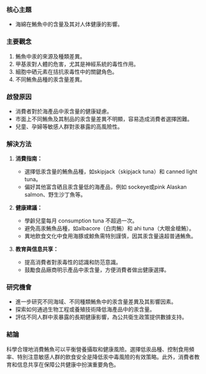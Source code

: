 ### 核心主題
- 海綿在鮪魚中的含量及其对人体健康的影響。

### 主要觀念
1. 鮪魚中汞的來源及種類差異。
2. 甲基汞對人體的危害，尤其是神經系統的毒性作用。
3. 細胞中硒元素在拮抗汞毒性中的關鍵角色。
4. 不同鮪魚品種的汞含量差異。

### 啟發原因
- 消費者對於海產品中汞含量的健康疑慮。
- 市面上不同鮪魚及其制品的汞含量差異不明顯，容易造成消費者選擇困難。
- 兒童、孕婦等敏感人群對汞暴露的高風險性。

### 解決方法
1. **消費指南：**
   - 選擇低汞含量的鮪魚品種，如skipjack（skipjack tuna）和 canned light tuna。
   - 偏好其他富含硒且汞含量低的海產品，例如 sockeye或pink Alaskan salmon、野生沙丁魚等。

2. **健康建議：**
   - 學齡兒童每月 consumption tuna 不超過一次。
   - 避免高汞鮪魚品種，如albacore（白肉鮪）和 ahi tuna（大眼金槍鮪）。
   - 異地飲食文化中食用海豚或鯨魚需特別謹慎，因其汞含量遠超普通鮪魚。

3. **教育與信息共享：**
   - 提高消費者對汞毒性的認識和防范意識。
   - 鼓勵食品廠商明示產品中汞含量，方便消費者做出健康選擇。

### 研究機會
- 進一步研究不同海域、不同種類鮪魚中的汞含量差異及其影響因素。
- 探索如何通過生物工程或養殖技術降低海產品中的汞含量。
- 評估不同人群中汞暴露的長期健康影響，為公共衛生政策提供數據支持。

### 結論
科學合理地消費鮪魚可以平衡營養攝取和健康風險。選擇低汞品種、控制食用頻率、特別注意敏感人群的飲食安全是降低汞中毒風險的有效策略。此外，消費者教育和信息共享在保障公共健康中扮演重要角色。